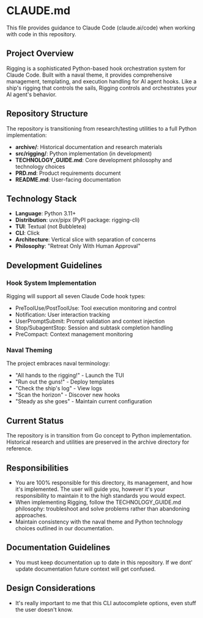 # CLAUDE.md

This file provides guidance to Claude Code (claude.ai/code) when working with code in this repository.

## Project Overview

Rigging is a sophisticated Python-based hook orchestration system for Claude Code. Built with a naval theme, it provides comprehensive management, templating, and execution handling for AI agent hooks. Like a ship's rigging that controls the sails, Rigging controls and orchestrates your AI agent's behavior.

## Repository Structure

The repository is transitioning from research/testing utilities to a full Python implementation:

- **archive/**: Historical documentation and research materials
- **src/rigging/**: Python implementation (in development)
- **TECHNOLOGY_GUIDE.md**: Core development philosophy and technology choices
- **PRD.md**: Product requirements document
- **README.md**: User-facing documentation

## Technology Stack

- **Language**: Python 3.11+
- **Distribution**: uvx/pipx (PyPI package: rigging-cli)
- **TUI**: Textual (not Bubbletea)
- **CLI**: Click
- **Architecture**: Vertical slice with separation of concerns
- **Philosophy**: "Retreat Only With Human Approval"

## Development Guidelines

### Hook System Implementation

Rigging will support all seven Claude Code hook types:
- PreToolUse/PostToolUse: Tool execution monitoring and control
- Notification: User interaction tracking
- UserPromptSubmit: Prompt validation and context injection
- Stop/SubagentStop: Session and subtask completion handling
- PreCompact: Context management monitoring

### Naval Theming

The project embraces naval terminology:
- "All hands to the rigging!" - Launch the TUI
- "Run out the guns!" - Deploy templates
- "Check the ship's log" - View logs
- "Scan the horizon" - Discover new hooks
- "Steady as she goes" - Maintain current configuration

## Current Status

The repository is in transition from Go concept to Python implementation. Historical research and utilities are preserved in the archive directory for reference.

## Responsibilities

- You are 100% responsible for this directory, its management, and how it's implemented. The user will guide you, however it's your responsibility to maintain it to the high standards you would expect.
- When implementing Rigging, follow the TECHNOLOGY_GUIDE.md philosophy: troubleshoot and solve problems rather than abandoning approaches.
- Maintain consistency with the naval theme and Python technology choices outlined in our documentation.

## Documentation Guidelines

- You must keep documentation up to date in this repository. If we dont' update documentation future context will get confused.

## Design Considerations

- It's really important to me that this CLI autocomplete options, even stuff the user doesn't know.